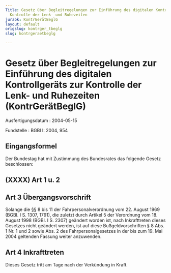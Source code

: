 ```yaml
---
Title: Gesetz über Begleitregelungen zur Einführung des digitalen Kontrollgeräts zur
  Kontrolle der Lenk- und Ruhezeiten
jurabk: KontrGerätBeglG
layout: default
origslug: kontrger_tbeglg
slug: kontrgeraetbeglg

---
```


# Gesetz über Begleitregelungen zur Einführung des digitalen Kontrollgeräts zur Kontrolle der Lenk- und Ruhezeiten (KontrGerätBeglG)

Ausfertigungsdatum
:   2004-05-15

Fundstelle
:   BGBl I: 2004, 954

## Eingangsformel

Der Bundestag hat mit Zustimmung des Bundesrates das folgende Gesetz
beschlossen:

## (XXXX) Art 1 u. 2

## Art 3 Übergangsvorschrift

Solange die §§ 8 bis 11 der Fahrpersonalverordnung vom 22. August 1969
(BGBl. I S. 1307, 1791), die zuletzt durch Artikel 5 der Verordnung
vom 18. August 1998 (BGBl. I S. 2307) geändert worden ist, nach
Inkrafttreten dieses Gesetzes nicht geändert werden, ist auf diese
Bußgeldvorschriften § 8 Abs. 1 Nr. 1 und 2 sowie Abs. 2 des
Fahrpersonalgesetzes in der bis zum 19. Mai 2004 geltenden Fassung
weiter anzuwenden.

## Art 4 Inkrafttreten

Dieses Gesetz tritt am Tage nach der Verkündung in Kraft.

